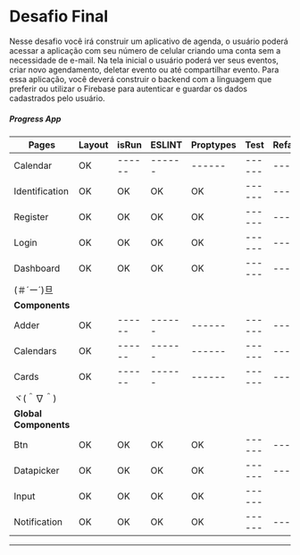 # Desafio Final
Nesse desafio você irá construir um aplicativo de agenda, o usuário poderá acessar a aplicação com seu número de celular criando uma conta sem a necessidade de e-mail. Na tela inicial o usuário poderá ver seus eventos, criar novo agendamento, deletar evento ou até compartilhar evento. Para essa aplicação, você deverá construir o backend com a linguagem que preferir ou utilizar o Firebase para autenticar e guardar os dados cadastrados pelo usuário.

##### Progress App

| Pages | Layout | isRun | ESLINT | Proptypes | Test | Refactoring |
| ------ | ------ | ------ | ------ | ------ | ------ | ------ |
| Calendar | OK | ------ | ------ | ------ | ------ | ------ |
| Identification | OK | OK | OK | OK | ------ | ------ |
| Register | OK | OK | OK | OK | ------ | ------ |
| Login | OK | OK | OK | OK | ------ | ------ |
| Dashboard | OK | OK | OK | OK | ------ | ------ |
| (＃´ー´)旦 |  |  |  |  |  |  |
| **Components** |  |  |  |  |  |  |
| Adder | OK | ------ | ------ | ------ | ------ | ------ |
| Calendars | OK | ------ | ------ | ------ | ------ | ------ |
| Cards | OK | ------ | ------ | ------ | ------ | ------ |
|   ヾ(＾∇＾) |  |  |  |  |  |  |
| **Global Components** |  |  |  |  |  |  |
| Btn | OK | OK | OK | OK | ------ | ------ |
| Datapicker | OK | OK | OK | OK | ------ | ------ |
| Input | OK | OK | OK | OK | ------ |
| Notification | OK | OK | OK | OK | ------ | ------ |



----------------
